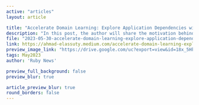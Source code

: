 ```yaml
---
active: "articles"
layout: article

title: "Accelerate Domain Learning: Explore Application Dependencies with RailsGraph"
description: "In this post, the author will share the motivation behind building RailsGraph and his experience utilising the gem to overcome challenges and enable his team to successfully deliver with confidence on a complex data migration project."
file: "2023-05-30-accelerate-domain-learning-explore-application-dependencies-with-railsgraph.md"
link: https://ahmad-elassuty.medium.com/accelerate-domain-learning-explore-application-dependencies-with-railsgraph-26329aed9f09
preview_image_link: "https://drive.google.com/uc?export=view&id=18x_5HkxjZwTsxmVguXTBiQXjVxd9PtdO"
tags: May2023
author: 'Ruby News'

preview_full_background: false
preview_blur: true

article_preview_blur: true
round_borders: false
---
```

